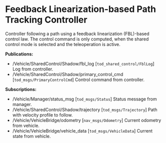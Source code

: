 # Feedback Linearization-based Path Tracking Controller
Controller following a path using a feedback linearization (FBL)-based control law. The control command is only computed, when the shared control mode is selected and the teleoperation is active.

**Publications:** 
 * /Vehicle/SharedControl/Shadow/fbl_log [`tod_shared_control/FblLog`] Log from controller.
 * /Vehicle/SharedControl/Shadow/primary_control_cmd [`tod_msgs/PrimaryControlCmd`] Control command from controller. 

**Subscriptions:** 
 * /Vehicle/Manager/status_msg [`tod_msgs/Status`] Status message from manager. 
 * /Vehicle/SharedControl/Shadow/trajectory [`tod_msgs/Trajectory`] Path with velocity profile to follow.
 * /Vehicle/VehicleBridge/odometry [`nav_msgs/Odometry`] Current odometry from vehicle. 
 * /Vehicle/VehicleBridge/vehicle_data [`tod_msgs/VehicleData`] Current state from vehicle.
